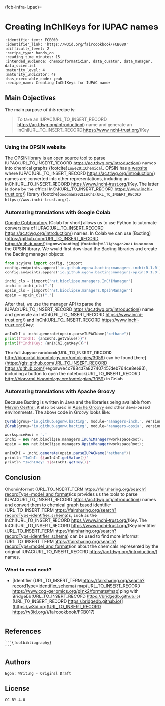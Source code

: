 (fcb-infra-iupac)=
# Creating InChIKeys for IUPAC names



````{panels_fairplus}
:identifier_text: FCB080
:identifier_link: 'https://w3id.org/faircookbook/FCB080'
:difficulty_level: 2
:recipe_type: hands_on
:reading_time_minutes: 15
:intended_audience: chemoinformatician, data_curator, data_manager, data_scientist  
:maturity_level: 4
:maturity_indicator: 49
:has_executable_code: yeah
:recipe_name: Creating InChIKeys for IUPAC names
```` 

## Main Objectives

The main purpose of this recipe is:

> To take an IUPAC(URL_TO_INSERT_RECORD https://ac.tdwg.org/introduction/) name and generate an InChI(URL_TO_INSERT_RECORD https://www.inchi-trust.org/)Key

---

### Using the OPSIN website

The OPSIN library is an open source tool to parse IUPAC(URL_TO_INSERT_RECORD https://ac.tdwg.org/introduction/) names into chemical graphs {footcite}`Lowe2011Chemical`.
OPSIN has [a website](https://opsin.ch.cam.ac.uk/) where IUPAC(URL_TO_INSERT_RECORD https://ac.tdwg.org/introduction/) names are converted into other representations, including an InChI(URL_TO_INSERT_RECORD https://www.inchi-trust.org/)Key.
The latter is done by the offical InChI(URL_TO_INSERT_RECORD https://www.inchi-trust.org/) library {footcite}`Goodman2021InChI(URL_TO_INSERT_RECORD https://www.inchi-trust.org/)`.

### Automating translations with Google Colab

[Google Colaboratory](https://colab.research.google.com/) (Colab for short) allows us to use Python to automate conversions of IUPAC(URL_TO_INSERT_RECORD https://ac.tdwg.org/introduction/) names.
In Colab we can use [Bacting](https://github.com(URL_TO_INSERT_RECORD https://github.com/)/egonw/bacting) {footcite}`Willighagen2021`
to access the OPSIN library. We would first download the Bacting libraries and create the Bacting manager objects:

```python
from scyjava import config, jimport
config.endpoints.append('io.github.egonw.bacting:managers-inchi:0.1.0')
config.endpoints.append('io.github.egonw.bacting:managers-opsin:0.1.0')

inchi_cls = jimport("net.bioclipse.managers.InChIManager")
inchi = inchi_cls(".")
opsin_cls = jimport("net.bioclipse.managers.OpsinManager")
opsin = opsin_cls(".")
```

After that, we use the manager API to parse the IUPAC(URL_TO_INSERT_RECORD https://ac.tdwg.org/introduction/) name and generate an InChI(URL_TO_INSERT_RECORD https://www.inchi-trust.org/) and InChI(URL_TO_INSERT_RECORD https://www.inchi-trust.org/)Key:

```python
anInChI = inchi.generate(opsin.parseIUPACName("methane"))
print(f"InChI: {anInChI.getValue()}")
print(f"InchIKey: {anInChI.getKey()}")
```

The full Jupyter notebook(URL_TO_INSERT_RECORD http://bioportal.bioontology.org/ontologies/3059) can be found [here](https://gist.github.com(URL_TO_INSERT_RECORD https://github.com/)/egonw/e4c788437a827407457deb764ce8eb93),
including a button to open the notebook(URL_TO_INSERT_RECORD http://bioportal.bioontology.org/ontologies/3059) in Colab.

### Automating translations with Apache Groovy

Because Bacting is written in Java and the libraries being available from
[Maven Central](https://search.maven.org/), it also be used in
[Apache Groovy](http://www.groovy-lang.org/) and other Java-based environments.
The above code in Groovy looks like:

```groovy
@Grab(group='io.github.egonw.bacting', module='managers-inchi', version='0.1.0')
@Grab(group='io.github.egonw.bacting', module='managers-opsin', version='0.1.0')

workspaceRoot = "."
inchi = new net.bioclipse.managers.InChIManager(workspaceRoot);
opsin = new net.bioclipse.managers.OpsinManager(workspaceRoot);

anInChI = inchi.generate(opsin.parseIUPACName("methane"))
println "InChI: ${anInChI.getValue()}"
println "InchIKey: ${anInChI.getKey()}"
```

## Conclusion

Cheminformat (URL_TO_INSERT_TERM https://fairsharing.org/search?recordType=model_and_format)ics provides us the tools to parse IUPAC(URL_TO_INSERT_RECORD https://ac.tdwg.org/introduction/) names and convert them to
chemical graph based identifier (URL_TO_INSERT_TERM https://fairsharing.org/search?recordType=identifier_schema)s, such as the InChI(URL_TO_INSERT_RECORD https://www.inchi-trust.org/)Key. The InChI(URL_TO_INSERT_RECORD https://www.inchi-trust.org/)Key identifier (URL_TO_INSERT_TERM https://fairsharing.org/search?recordType=identifier_schema)
can be used to find more informat (URL_TO_INSERT_TERM https://fairsharing.org/search?recordType=model_and_format)ion about the chemicals represented by the
original IUPAC(URL_TO_INSERT_RECORD https://ac.tdwg.org/introduction/) names.

### What to read next?

* [Identifier (URL_TO_INSERT_TERM https://fairsharing.org/search?recordType=identifier_schema) map(URL_TO_INSERT_RECORD https://www.cog-genomics.org/plink2/formats#map)ping with BridgeDb(URL_TO_INSERT_RECORD https://bridgedb.github.io)(URL_TO_INSERT_RECORD https://bridgedb.github.io)](https://w3id.org(URL_TO_INSERT_RECORD https://w3id.org/)/faircookbook/FCB017)

````{rdmkit_panel}
````

## References

````{dropdown} **References**
```{footbibliography}
```
````

## Authors

````{authors_fairplus}
Egon: Writing - Original Draft
````


## License

````{license_fairplus}
CC-BY-4.0
````

